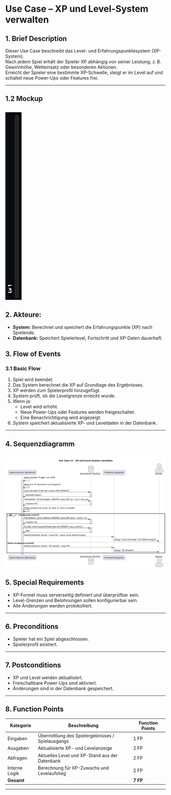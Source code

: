 # Use Case – XP und Level-System verwalten

## 1. Brief Description
Dieser Use Case beschreibt das Level- und Erfahrungspunktesystem (XP-System).  
Nach jedem Spiel erhält der Spieler XP abhängig von seiner Leistung, z. B. Gewinnhöhe, Wetteinsatz oder besonderen Aktionen.  
Erreicht der Spieler eine bestimmte XP-Schwelle, steigt er im Level auf und schaltet neue Power-Ups oder Features frei.

---

## 1.2 Mockup
![alt text](mockups/Level-Bar-Mockup.png)
---

<!--
## 3. Screenshots

---
-->
## 2. Akteure:
- **System:** Berechnet und speichert die Erfahrungspunkte (XP) nach Spielende.  
- **Datenbank:** Speichert Spielerlevel, Fortschritt und XP-Daten dauerhaft.

## 3. Flow of Events

### 3.1 Basic Flow
1. Spiel wird beendet.
2. Das System berechnet die XP auf Grundlage des Ergebnisses.
3. XP werden zum Spielerprofil hinzugefügt.
4. System prüft, ob die Levelgrenze erreicht wurde.
5. Wenn ja:
   - Level wird erhöht.
   - Neue Power-Ups oder Features werden freigeschaltet.
   - Eine Benachrichtigung wird angezeigt.
6. System speichert aktualisierte XP- und Leveldaten in der Datenbank.

---
## 4. Sequenzdiagramm
![alt text](<Sequenzdiagramme/Sequenzdiagramm XP-Level-System.png>)
---



## 5. Special Requirements
- XP-Formel muss serverseitig definiert und überprüfbar sein.
- Level-Grenzen und Belohnungen sollen konfigurierbar sein.
- Alle Änderungen werden protokolliert.

---

## 6. Preconditions
- Spieler hat ein Spiel abgeschlossen.
- Spielerprofil existiert.

---

## 7. Postconditions
- XP und Level werden aktualisiert.
- Freischaltbare Power-Ups sind aktiviert.
- Änderungen sind in der Datenbank gespeichert.

---

<!--
## 8. Save changes / Sync with server
System synchronisiert XP und Level nach jedem Spielabschluss automatisch mit dem Server.

---

## 9. Function Points
- XP-Berechnung
- Level-Up-Validierung
- Belohnungen freischalten
- Spielerprofil speichern


-->

## 8. Function Points

| Kategorie      | Beschreibung                                           | Function Points |
|----------------|--------------------------------------------------------|-----------------|
| Eingaben       | Übermittlung des Spielergebnisses / Spielausgangs      | 1 FP            |
| Ausgaben       | Aktualisierte XP- und Levelanzeige                     | 2 FP            |
| Abfragen       | Aktuelles Level und XP-Stand aus der Datenbank         | 2 FP            |
| Interne Logik  | Berechnung für XP-Zuwachs und Levelaufstieg            | 2 FP            |
| **Gesamt**     |                                                        | **7 FP**        |

---